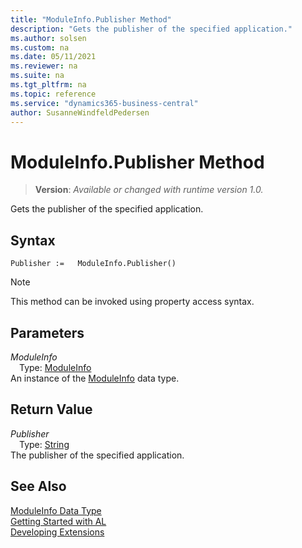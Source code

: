 ```yaml
---
title: "ModuleInfo.Publisher Method"
description: "Gets the publisher of the specified application."
ms.author: solsen
ms.custom: na
ms.date: 05/11/2021
ms.reviewer: na
ms.suite: na
ms.tgt_pltfrm: na
ms.topic: reference
ms.service: "dynamics365-business-central"
author: SusanneWindfeldPedersen
---
```

[//]: # (START>DO_NOT_EDIT)
[//]: # (IMPORTANT:Do not edit any of the content between here and the END>DO_NOT_EDIT.)
[//]: # (Any modifications should be made in the .xml files in the ModernDev repo.)
# ModuleInfo.Publisher Method
> **Version**: _Available or changed with runtime version 1.0._

Gets the publisher of the specified application.


## Syntax
```
Publisher :=   ModuleInfo.Publisher()
```
> [!NOTE]
> This method can be invoked using property access syntax.

## Parameters
*ModuleInfo*  
&emsp;Type: [ModuleInfo](moduleinfo-data-type.md)  
An instance of the [ModuleInfo](moduleinfo-data-type.md) data type.

## Return Value
*Publisher*  
&emsp;Type: [String](../string/string-data-type.md)  
The publisher of the specified application.


[//]: # (IMPORTANT: END>DO_NOT_EDIT)
## See Also
[ModuleInfo Data Type](moduleinfo-data-type.md)  
[Getting Started with AL](../../devenv-get-started.md)  
[Developing Extensions](../../devenv-dev-overview.md)